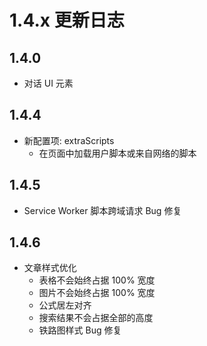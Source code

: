 # 1.4.x 更新日志

## 1.4.0

- 对话 UI 元素

## 1.4.4

- 新配置项: extraScripts
  - 在页面中加载用户脚本或来自网络的脚本

## 1.4.5

- Service Worker 脚本跨域请求 Bug 修复

## 1.4.6

- 文章样式优化
  - 表格不会始终占据 100% 宽度
  - 图片不会始终占据 100% 宽度
  - 公式居左对齐
  - 搜索结果不会占据全部的高度
  - 铁路图样式 Bug 修复
